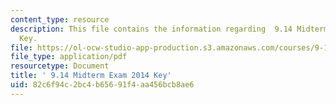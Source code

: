 ```yaml
---
content_type: resource
description: This file contains the information regarding  9.14 Midterm Exam 2014
  Key.
file: https://ol-ocw-studio-app-production.s3.amazonaws.com/courses/9-14-brain-structure-and-its-origins-spring-2014/82c6f94c2bc4b65691f4aa456bcb8ae6_MIT9_14S14_MidtermExam.pdf
file_type: application/pdf
resourcetype: Document
title: ' 9.14 Midterm Exam 2014 Key'
uid: 82c6f94c-2bc4-b656-91f4-aa456bcb8ae6
---
```


